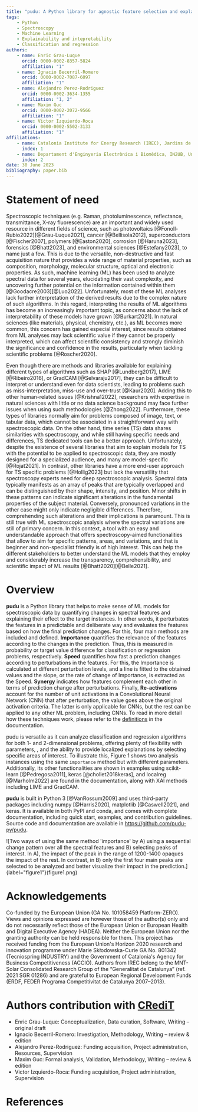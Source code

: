 ```yaml
---
title: "pudu: A Python library for agnostic feature selection and explainability of Machine Learning spectroscopic problems."
tags:
    - Python
    - Spectroscopy
    - Machine Learning
    - Explainability and intepretability
    - Classification and regression
authors:
    - name: Enric Grau-Luque
      orcid: 0000-0002-8357-5824
      affiliation: "1"
    - name: Ignacio Becerril-Romero
      orcid: 0000-0002-7087-6097
      affiliation: "1"
    - name: Alejandro Perez-Rodriguez
      orcid: 0000-0002-3634-1355
      affiliation: "1, 2"
    - name: Maxim Guc
      orcid: 0000-0002-2072-9566
      affiliation: "1"
    - name: Victor Izquierdo-Roca
      orcid: 0000-0002-5502-3133
      affiliation: "1"
affiliations:
    - name: Catalonia Institute for Energy Research (IREC), Jardins de les Dones de Negre 1, 08930 Sant Adrià de Besòs, Spain
      index: 1
    - name: Departament d'Enginyeria Electrònica i Biomèdica, IN2UB, Universitat de Barcelona, C/ Martí i Franqués 1, 08028 Barcelona, Spain
      index: 2
date: 30 June 2023
bibliography: paper.bib
---
```



# Statement of need

Spectroscopic techniques (e.g. Raman, photoluminescence, reflectance, transmittance, X-ray fluorescence) are an important and widely used resource in different fields of science, such as photovoltaics [@Fonoll-Rubio2022][@Grau-Luque2021], cancer [@Bellisola2012], superconductors [@Fischer2007], polymers [@Easton2020], corrosion [@Haruna2023], forensics [@Bhatt2023], and environmental sciences [@Estefany2023], to name just a few. This is due to the versatile, non-destructive and fast acquisition nature that provides a wide range of material properties, such as composition, morphology, molecular structure, optical and electronic properties. As such, machine learning (ML) has been used to analyze spectral data for several years, elucidating their vast complexity, and uncovering further potential on the information contained within them [@Goodacre2003][@Luo2022]. Unfortunately, most of these ML analyses lack further interpretation of the derived results due to the complex nature of such algorithms. In this regard, interpreting the results of ML algorithms has become an increasingly important topic, as concerns about the lack of interpretability of these models have grown [@Burkart2021]. In natural sciences (like materials, physical, chemistry, etc.), as ML becomes more common, this concern has gained especial interest, since results obtained from ML analyses may lack scientific value if they cannot be properly interpreted, which can affect scientific consistency and strongly diminish the significance and confidence in the results, particularly when tackling scientific problems [@Roscher2020].

Even though there are methods and libraries available for explaining different types of algorithms such as SHAP [@Lundberg2017], LIME [@Ribeiro2016], or GradCAM [@Selvaraju2017], they can be difficult to interpret or understand even for data scientists, leading to problems such as miss-interpretation, miss-use and over-trust [@Kaur2020]. Adding this to other human-related issues [@Krishna12022], researchers with expertise in natural sciences with little or no data science background may face further issues when using such methodologies [@Zhong2022]. Furthermore, these types of libraries normally aim for problems composed of image, text, or tabular data, which cannot be associated in a straightforward way with spectroscopic data. On the other hand, time series (TS) data shares similarities with spectroscopy, and while still having specific needs and differences, TS dedicated tools can be a better approach. Unfortunately, despite the existence of several libraries that aim to explain models for TS with the potential to be applied to spectroscopic data, they are mostly designed for a specialized audience, and many are model-specific [@Rojat2021]. In contrast, other libraries have a more end-user approach for TS specific problems [@Hollig2023] but lack the versatility that spectroscopy experts need for deep spectroscopic analysis. Spectral data typically manifests as an array of peaks that are typically overlapped and can be distinguished by their shape, intensity, and position. Minor shifts in these patterns can indicate significant alterations in the fundamental properties of the subject material. Conversely, pronounced variations in the other case might only indicate negligible differences. Therefore, comprehending such alterations and their implications is paramount. This is still true with ML spectroscopic analysis where the spectral variations are still of primary concern. In this context, a tool with an easy and understandable approach that offers spectroscopy-aimed functionalities that allow to aim for specific patterns, areas, and variations, and that is beginner and non-specialist friendly is of high interest. This can help the different stakeholders to better understand the ML models that they employ and considerably increase the transparency, comprehensibility, and scientific impact of ML results [@Bhatt2020][@Belle2021].


# Overview

**pudu** is a Python library that helps to make sense of ML models for spectroscopic data by quantifying changes in spectral features and explaining their effect to the target instances. In other words, it perturbates the features in a predictable and deliberate way and evaluates the features based on how the final prediction changes. For this, four main methods are included and defined. **Importance** quantifies the relevance of the features according to the changes in the prediction. Thus, this is measured in probability or target value difference for classification or regression problems, respectively. **Speed** quantifies how fast a prediction changes according to perturbations in the features. For this, the Importance is calculated at different perturbation levels, and a line is fitted to the obtained values and the slope, or the rate of change of Importance, is extracted as the Speed. **Synergy** indicates how features complement each other in terms of prediction change after perturbations. Finally, **Re-activations** account for the number of unit activations in a Convolutional Neural Network (CNN) that after perturbation, the value goes above the original activation criteria. The latter is only applicable for CNNs, but the rest can be applied to any other ML problem, including CNNs. To read in more detail how these techniques work, please refer to the [definitions](https://pudu-py.github.io/pudu/definitions.html) in the documentation.

pudu is versatile as it can analyze classification and regression algorithms for both 1- and 2-dimensional problems, offering plenty of flexibility with parameters, , and the ability to provide localized explanations by selecting specific areas of interest. To illustrate this, Figure 1 shows two analysis instances using the same `importance` method but with different parameters. Additionally, its other functionalities are shown in examples using scikit-learn [@Pedregosa2011], keras [@chollet2018keras], and localreg [@Marholm2022] are found in the documentation, along with XAI methods including LIME and GradCAM.

**pudu** is built in Python 3 [@VanRossum2009] and uses third-party packages including numpy [@Harris2020], matplotlib [@Caswell2021], and keras. It is available in both PyPI and conda, and comes with complete documentation, including quick start, examples, and contribution guidelines. Source code and documentation are available in https://github.com/pudu-py/pudu.

![Two ways of using the same method 'importance' by A) using a sequential change pattern over all the spectral features and B) selecting peaks of interest. In A), the impact of the peak in the range of 1200-1400 opaques the impact of the rest. In contrast, in B) only the first four main peaks are selected to be analyzed and better visualize their impact in the prediction.]{label="figure1"}(figure1.png)


# Acknowledgements

Co-funded by the European Union (GA No. 101058459 Platform-ZERO). Views and opinions expressed are however those of the author(s) only and do not necessarily reflect those of the European Union or European Health and Digital Executive Agency (HADEA). Neither the European Union nor the granting authority can be held responsible for them. This project has received funding from the European Union's Horizon 2020 research and innovation programme under Marie Skłodowska-Curie GA No. 801342 (Tecniospring INDUSTRY) and the Government of Catalonia's Agency for Business Competitiveness (ACCIÓ). Authors from IREC belong to the MNT-Solar Consolidated Research Group of the “Generalitat de Catalunya” (ref. 2021 SGR 01286) and are grateful to European Regional Development Funds (ERDF, FEDER Programa Competitivitat de Catalunya 2007–2013).

# Authors contribution with [CRediT](https://credit.niso.org/)

- Enric Grau-Luque: Conceptualization, Data curation, Software, Writing – original draft
- Ignacio Becerril-Romero: Investigation, Methodology, Writing – review & edition
- Alejandro Perez-Rodriguez: Funding acquisition, Project administration, Resources, Supervision
- Maxim Guc: Formal analysis, Validation, Methodology, Writing – review & edition
- Victor Izquierdo-Roca: Funding acquisition, Project administration, Supervision

# References
